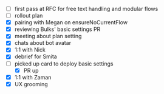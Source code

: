 * [ ] first pass at RFC for free text handling and modular flows
* [ ] rollout plan
* [x] pairing with Megan on ensureNoCurrentFlow
* [x] reviewing Bulks' basic settings PR
* [x] meeting about plan setting
* [x] chats about bot avatar
* [x] 1:1 with Nick
* [x] debrief for Smita
* [ ] picked up card to deploy basic settings
  * [x] PR up
* [x] 1:1 with Zaman
* [x] UX grooming
